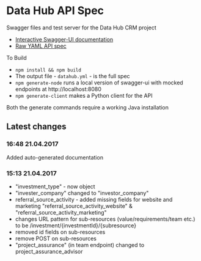 # Data Hub API Spec
Swagger files and test server for the Data Hub CRM project

- [Interactive Swagger-UI documentation](/docs)
- [Raw YAML API spec](/datahub.yml)

To Build
* `npm install && npm build`
* The output file - `datahub.yml` - is the full spec
* `npm generate-node` runs a local version of swagger-ui with mocked endpoints at http://localhost:8080
* `npm generate-client` makes a Python client for the API

Both the generate commands require a working Java installation

## Latest changes

### 16:48 21.04.2017

Added auto-generated documentation

### 15:13 21.04.2017
- "investment_type" - now object
- "invester_company" changed to "investor_company"
- referral_source_activity - added missing fields for website and marketing "referral_source_activity_website" & "referral_source_activity_marketing"
- changes URL pattern for sub-resources (value/requirements/team etc.) to be /investment/{investmentId}/{subresource}
- removed id fields on sub-resources
- remove POST on sub-resources
- "project_assurance" (in team endpoint) changed to project_assurance_advisor